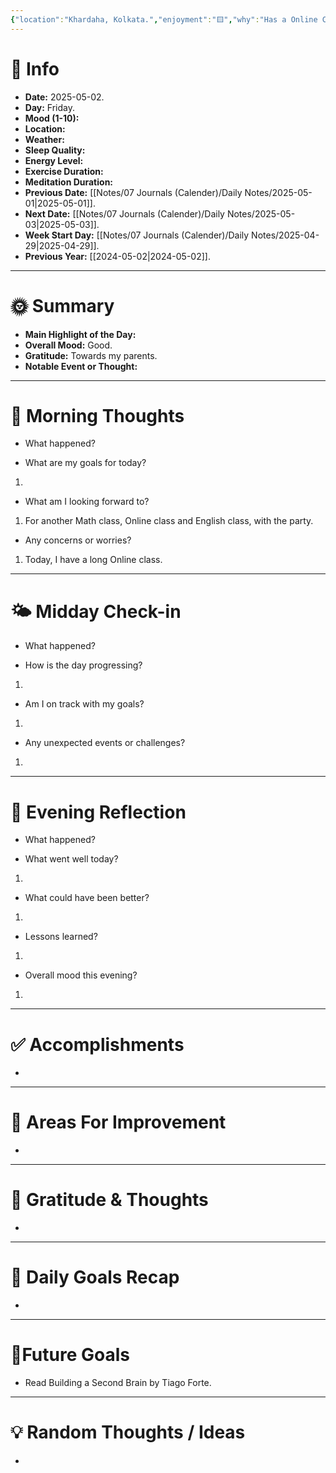 ```yaml
---
{"location":"Khardaha, Kolkata.","enjoyment":"🟨","why":"Has a Online Class.","date":"2025-05-02","dg-publish":true,"dg-home":null,"tags":["dailyreviews"],"aliases":null,"meditation":null,"exercise":null,"sleep_quality":null,"mood":null,"energy_level":null,"weather":null,"permalink":"/notes/07-journals-calender/daily-notes/2025-05-02/","dgPassFrontmatter":true,"updated":"2025-05-03T22:19:14.000+05:30"}
---
```


# 📅 Info

- **Date:** 2025-05-02.
- **Day:** Friday.
- **Mood (1-10):** 
- **Location:** 
- **Weather:** 
- **Sleep Quality:** 
- **Energy Level:** 
- **Exercise Duration:** 
- **Meditation Duration:** 
- **Previous Date:** [[Notes/07 Journals (Calender)/Daily Notes/2025-05-01\|2025-05-01]].
- **Next Date:** [[Notes/07 Journals (Calender)/Daily Notes/2025-05-03\|2025-05-03]].
- **Week Start Day:** [[Notes/07 Journals (Calender)/Daily Notes/2025-04-29\|2025-04-29]].
- **Previous Year:** [[2024-05-02\|2024-05-02]].

---

# 🌞 Summary

- **Main Highlight of the Day:** 
- **Overall Mood:** Good.
- **Gratitude:** Towards my parents.
- **Notable Event or Thought:** 

---

# 🧠 Morning Thoughts

- What happened? 

- What are my goals for today?
1) 

- What am I looking forward to?
1) For another Math class, Online class and English class, with the party.

- Any concerns or worries?
1) Today, I have a long Online class.

---

# 🌤️ Midday Check-in

- What happened? 

- How is the day progressing?
1) 

- Am I on track with my goals?
1) 

- Any unexpected events or challenges?
1) 

---

# 🌙 Evening Reflection

- What happened? 

- What went well today?
1) 

- What could have been better?
1) 

- Lessons learned?
1) 

- Overall mood this evening?
1) 

---

# ✅ Accomplishments

 - 

---

# 🔄 Areas For Improvement

 - 

---

# 🙏 Gratitude & Thoughts

 - 

---

# 🎯 Daily Goals Recap

 - 

---

# 🌌Future Goals

- Read Building a Second Brain by Tiago Forte.

---

# 💡 Random Thoughts / Ideas

- 
